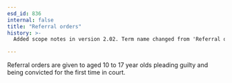 ```yaml
---
esd_id: 836
internal: false
title: "Referral orders"
history: >-
  Added scope notes in version 2.02. Term name changed from 'Referral orders' to 'Youth justice - referral orders' in version 3.00.

---
```


Referral orders are given to aged 10 to 17 year olds pleading guilty and being convicted for the first time in court.

